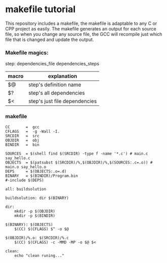 # makefile tutorial

This repository includes a makefile, the makefile is adaptable to any C or CPP project as easily. 
The makefile generates an output for each source file, so when you change any source file, the GCC will recompile just which file that is changed and update the output.

### Makefile magics:

step: dependencies_file dependencies_steps

| macro | explanation |
|-|-|
| $@ | step's definition name |
| $? | step's all dependencies |
| $< | step's just file dependencies | 

### makefile

    CC       =  gcc
    CFLAGS   =  -g -Wall -I.
    SRCDIR   =  src
    OBJDIR   =  obj
    BINDIR   =  bin

    SOURCES  = $(shell find $(SRCDIR) -type f -name '*.c') # main.c say_hello.c
    OBJECTS  = $(patsubst $(SRCDIR)/%,$(OBJDIR)/%,$(SOURCES:.c=.o)) # main.o say_hello.o
    DEPS     = $(OBJECTS:.o=.d)
    BINARY   = $(BINDIR)/Program.bin
    #-include $(DEPS)

    all: buildsolution

    buildsolution: dir $(BINARY)

    dir:
        mkdir -p $(OBJDIR)
        mkdir -p $(BINDIR)

    $(BINARY): $(OBJECTS)
        $(CC) $(CFLAGS) $^ -o $@

    $(OBJDIR)/%.o: $(SRCDIR)/%.c
        $(CC) $(CFLAGS) -c -MMD -MP -o $@ $<

    clean:
        echo "clean runing..."


